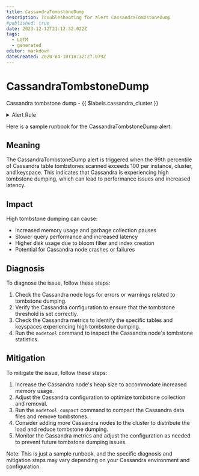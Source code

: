 ```yaml
---
title: CassandraTombstoneDump
description: Troubleshooting for alert CassandraTombstoneDump
#published: true
date: 2023-12-12T21:12:32.022Z
tags: 
  - LGTM
  - generated
editor: markdown
dateCreated: 2020-04-10T18:32:27.079Z
---
```


# CassandraTombstoneDump

Cassandra tombstone dump - {{ $labels.cassandra_cluster }}

<details>
  <summary>Alert Rule</summary>

{{% rule "cassandra/instaclustr-cassandra-exporter.yml" "CassandraTombstoneDump" %}}

{{% comment %}}

```yaml
alert: CassandraTombstoneDump
expr: avg(cassandra_table_tombstones_scanned{quantile="0.99"}) by (instance,cassandra_cluster,keyspace) > 100
for: 2m
labels:
    severity: critical
annotations:
    summary: Cassandra tombstone dump (instance {{ $labels.instance }})
    description: |-
        Cassandra tombstone dump - {{ $labels.cassandra_cluster }}
          VALUE = {{ $value }}
          LABELS = {{ $labels }}
    runbook: https://github.com/srerun/prometheus-alerts/blob/main/content/runbooks/instaclustr-cassandra-exporter/CassandraTombstoneDump.md

```

{{% /comment %}}

</details>


Here is a sample runbook for the CassandraTombstoneDump alert:

## Meaning
The CassandraTombstoneDump alert is triggered when the 99th percentile of Cassandra table tombstones scanned exceeds 100 per instance, cluster, and keyspace. This indicates that Cassandra is experiencing high tombstone dumping, which can lead to performance issues and increased latency.

## Impact
High tombstone dumping can cause:

* Increased memory usage and garbage collection pauses
* Slower query performance and increased latency
* Higher disk usage due to bloom filter and index creation
* Potential for Cassandra node crashes or failures

## Diagnosis
To diagnose the issue, follow these steps:

1. Check the Cassandra node logs for errors or warnings related to tombstone dumping.
2. Verify the Cassandra configuration to ensure that the tombstone threshold is set correctly.
3. Check the Cassandra metrics to identify the specific tables and keyspaces experiencing high tombstone dumping.
4. Run the `nodetool` command to inspect the Cassandra node's tombstone statistics.

## Mitigation
To mitigate the issue, follow these steps:

1. Increase the Cassandra node's heap size to accommodate increased memory usage.
2. Adjust the Cassandra configuration to optimize tombstone collection and removal.
3. Run the `nodetool compact` command to compact the Cassandra data files and remove tombstones.
4. Consider adding more Cassandra nodes to the cluster to distribute the load and reduce tombstone dumping.
5. Monitor the Cassandra metrics and adjust the configuration as needed to prevent future tombstone dumping issues.

Note: This is just a sample runbook, and the specific diagnosis and mitigation steps may vary depending on your Cassandra environment and configuration.